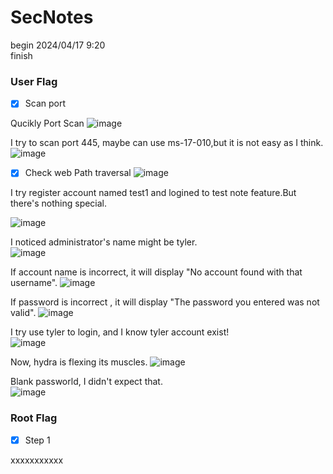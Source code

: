SecNotes
===

begin 2024/04/17 9:20  
finish 

###  User Flag

- [x] Scan port

Qucikly Port Scan
![image](https://github.com/jim091418/htb_writeup/assets/67756786/65b9d9fc-dbef-43ca-a3ca-08f86bf705dc)

I try to scan port 445, maybe can use ms-17-010,but it is not easy as I think.
![image](https://github.com/jim091418/htb_writeup/assets/67756786/c31ba67c-3633-420b-a72f-cbdfc561af2b)

- [x] Check web 
Path traversal
![image](https://github.com/jim091418/htb_writeup/assets/67756786/c7978e5d-f5c2-44d2-ace9-6c49f63fda39)

I try register account named test1 and logined to test note feature.But there's nothing special.

![image](https://github.com/jim091418/htb_writeup/assets/67756786/c6ba459c-111e-4b61-b8ce-668b046bcdc6)

I noticed administrator's name might be tyler.  
![image](https://github.com/jim091418/htb_writeup/assets/67756786/5e93c567-4111-4a68-8766-d05f54f09c3f)

If account name is incorrect, it will display "No account found with that username".
![image](https://github.com/jim091418/htb_writeup/assets/67756786/a9e9f034-0b52-47d7-b27c-603ac47740f4)

If password is incorrect , it will display "The password you entered was not valid".
![image](https://github.com/jim091418/htb_writeup/assets/67756786/ccf153f4-8a27-4965-9864-7e691f3a91d2)

I try use tyler to login, and I know tyler account exist!  
![image](https://github.com/jim091418/htb_writeup/assets/67756786/ea76e053-3ed9-4173-a37f-219f10bb2bfd)

Now, hydra is flexing its muscles. 
![image](https://github.com/jim091418/htb_writeup/assets/67756786/74527708-33f0-4c74-9c2d-7a6d4b828ac2)

Blank passworld, I didn't expect that.  
![image](https://github.com/jim091418/htb_writeup/assets/67756786/1ec7ec98-f9e5-4064-bb07-f76e0d01d207)







###  Root Flag

- [x] Step 1

xxxxxxxxxxx
